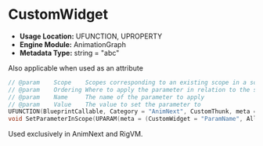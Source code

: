 # CustomWidget

- **Usage Location:** UFUNCTION, UPROPERTY
- **Engine Module:** AnimationGraph
- **Metadata Type:** string = "abc"

Also applicable when used as an attribute

```cpp
// @param    Scope    Scopes corresponding to an existing scope in a schedule, or "None". Passing "None" will apply the parameter to the whole schedule.
// @param    Ordering Where to apply the parameter in relation to the supplied scope. Ignored for scope "None".
// @param    Name     The name of the parameter to apply
// @param    Value    The value to set the parameter to
UFUNCTION(BlueprintCallable, Category = "AnimNext", CustomThunk, meta = (CustomStructureParam = Value, UnsafeDuringActorConstruction))
void SetParameterInScope(UPARAM(meta = (CustomWidget = "ParamName", AllowedParamType = "FAnimNextScope")) FName Scope, EAnimNextParameterScopeOrdering Ordering, UPARAM(meta = (CustomWidget = "ParamName")) FName Name, int32 Value);
```

Used exclusively in AnimNext and RigVM.